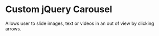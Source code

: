 # Custom jQuery Carousel

Allows user to slide images, text or videos in an out of view by clicking arrows.